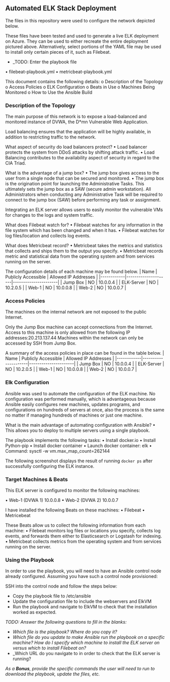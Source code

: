 ## Automated ELK Stack Deployment

The files in this repository were used to configure the network depicted below.

 

These files have been tested and used to generate a live ELK deployment on Azure. They can be used to either recreate the entire deployment pictured above. Alternatively, select portions of the YAML file may be used to install only certain pieces of it, such as Filebeat.

  - _TODO: Enter the playbook file

•	filebeat-playbook.yml
•	metricbeat-playbook.yml

This document contains the following details:
o	Description of the Topology
o	Access Policies
o	ELK Configuration
o	Beats in Use
o	Machines Being Monitored
o	How to Use the Ansible Build

### Description of the Topology

The main purpose of this network is to expose a load-balanced and monitored instance of DVWA, the D*mn Vulnerable Web Application.

Load balancing ensures that the application will be highly available, in addition to restricting traffic to the network.

What aspect of security do load balancers protect? 
•	Load balancer protects the system from DDoS attacks by shifting attack traffic.
•	Load Balancing contributes to the availability aspect of security in regard to the CIA Triad.

What is the advantage of a jump box?
•	The jump box gives access to the user from a single node that can be secured and monitored.
•	The jump box is the origination point for launching the Administrative Tasks. This ultimately sets the jump box as a SAW (secure admin workstation). All Administrators when conducting any Administrative Task will be required to connect to the jump box (SAW) before performing any task or assignment.

Integrating an ELK server allows users to easily monitor the vulnerable VMs for changes to the logs and system traffic.

What does Filebeat watch for?
•	Filebeat watches for any information in the file system which has been changed and when it has.
•	Filebeat watches for log files/location and collects log events.

What does Metricbeat record?
•	Metricbeat takes the metrics and statistics that collects and ships them to the output you specify.
•	Metricbeat records metric and statistical data from the operating system and from services running on the server.


The configuration details of each machine may be found below.
| Name       | Publicly Accessible | Allowed IP Addresses |
|------------|---------------------|----------------------|
| Jump Box   | NO                  | 10.0.0.4             |
| ELK-Server | NO                  | 10.2.0.5             |
| Web-1      | NO                  | 10.0.0.8             |
| Web-2      | NO                  | 10.0.0.7             |

### Access Policies

The machines on the internal network are not exposed to the public Internet. 

Only the Jump Box machine can accept connections from the Internet. Access to this machine is only allowed from the following IP addresses:20.213.137.44 Machines within the network can only be accessed by SSH from Jump Box.

A summary of the access policies in place can be found in the table below.
| Name       | Publicly Accessible | Allowed IP Addresses |
|------------|---------------------|----------------------|
| Jump Box   | NO                  | 10.0.0.4             |
| ELK-Server | NO                  | 10.2.0.5             |
| Web-1      | NO                  | 10.0.0.8             |
| Web-2      | NO                  | 10.0.0.7             |


### Elk Configuration

Ansible was used to automate the configuration of the ELK machine. No configuration was performed manually, which is advantageous because Ansible easily configures new machines, updates programs, and configurations on hundreds of servers at once, also the process is the same no matter if managing hundreds of machines or just one machine.

What is the main advantage of automating configuration with Ansible?
•	This allows you to deploy to multiple servers using a single playbook.

The playbook implements the following tasks:
•	Install docker.io
•	Install Python-pip
•	Install docker container
•	Launch docker container: elk
•	Command: sysctl -w vm.max_map_count=262144

The following screenshot displays the result of running `docker ps` after successfully configuring the ELK instance.

 

### Target Machines & Beats

This ELK server is configured to monitor the following machines:

•	Web-1 (DVWA 1)   10.0.0.8
•	Web-2 (DVWA 2) 10.0.0.7

I have installed the following Beats on these machines:
•	Filebeat
•	Metricebeat


These Beats allow us to collect the following information from each machine:
•	Filebeat monitors log files or locations you specify, collects log events, and forwards them either to Elasticsearch or Logstash for indexing.
•	Metricbeat collects metrics from the operating system and from services running on the server.

### Using the Playbook

In order to use the playbook, you will need to have an Ansible control node already configured. Assuming you have such a control node provisioned: 

SSH into the control node and follow the steps below:
- Copy the playbook file to /etc/ansible
- Update the configuration file to include the webservers and ElkVM
- Run the playbook and navigate to ElkVM to check that the installation worked as expected.

_TODO: Answer the following questions to fill in the blanks:_
- _Which file is the playbook? Where do you copy it?_
- _Which file do you update to make Ansible run the playbook on a specific machine? How do I specify which machine to install the ELK server on versus which to install Filebeat on?_
- _Which URL do you navigate to in order to check that the ELK server is running?

_As a **Bonus**, provide the specific commands the user will need to run to download the playbook, update the files, etc._
